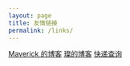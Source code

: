 ```yaml
---
layout: page
title: 友情链接
permalink: /links/
---
```

[Maverick 的博客](http://note.masterchan.me/)
[璨的博客](http://cuican.name/)
[快递查询](http://m.kuaidi100.com)
